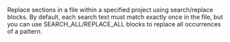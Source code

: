 Replace sections in a file within a specified project using search/replace blocks. By default, each search text must match exactly once in the file, but you can use SEARCH_ALL/REPLACE_ALL blocks to replace all occurrences of a pattern.
